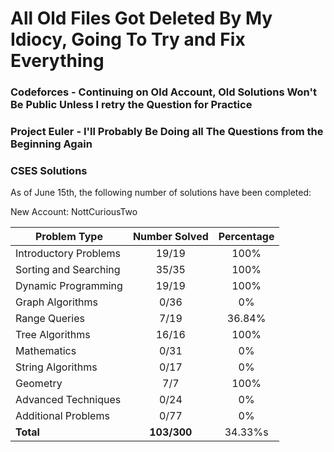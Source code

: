 # All Old Files Got Deleted By My Idiocy, Going To Try and Fix Everything

### Codeforces - Continuing on Old Account, Old Solutions Won't Be Public Unless I retry the Question for Practice

### Project Euler - I'll Probably Be Doing all The Questions from the Beginning Again

### CSES Solutions

As of June 15th, the following number of solutions have been completed:

New Account: NottCuriousTwo

| Problem Type          | Number Solved |  Percentage |
|-----------------------|:-------------:|:-----------:|
| Introductory Problems |     19/19     |    100%     |
| Sorting and Searching |     35/35     |    100%     |
| Dynamic Programming   |     19/19     |    100%     |
| Graph Algorithms      |     0/36      |     0%      |
| Range Queries         |     7/19      |   36.84%    |
| Tree Algorithms       |     16/16     |    100%     |
| Mathematics           |     0/31      |     0%      |
| String Algorithms     |     0/17      |     0%      |
| Geometry              |     7/7       |    100%     |
| Advanced Techniques   |     0/24      |     0%      |
| Additional Problems   |     0/77      |     0%      |
| **Total**             |  **103/300**  |   34.33%s    |
